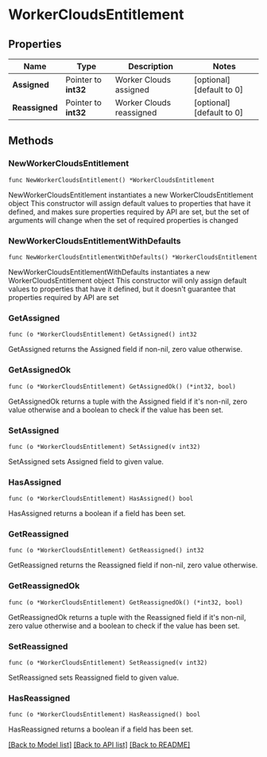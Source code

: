 # WorkerCloudsEntitlement

## Properties

Name | Type | Description | Notes
------------ | ------------- | ------------- | -------------
**Assigned** | Pointer to **int32** | Worker Clouds assigned | [optional] [default to 0]
**Reassigned** | Pointer to **int32** | Worker Clouds reassigned | [optional] [default to 0]

## Methods

### NewWorkerCloudsEntitlement

`func NewWorkerCloudsEntitlement() *WorkerCloudsEntitlement`

NewWorkerCloudsEntitlement instantiates a new WorkerCloudsEntitlement object
This constructor will assign default values to properties that have it defined,
and makes sure properties required by API are set, but the set of arguments
will change when the set of required properties is changed

### NewWorkerCloudsEntitlementWithDefaults

`func NewWorkerCloudsEntitlementWithDefaults() *WorkerCloudsEntitlement`

NewWorkerCloudsEntitlementWithDefaults instantiates a new WorkerCloudsEntitlement object
This constructor will only assign default values to properties that have it defined,
but it doesn't guarantee that properties required by API are set

### GetAssigned

`func (o *WorkerCloudsEntitlement) GetAssigned() int32`

GetAssigned returns the Assigned field if non-nil, zero value otherwise.

### GetAssignedOk

`func (o *WorkerCloudsEntitlement) GetAssignedOk() (*int32, bool)`

GetAssignedOk returns a tuple with the Assigned field if it's non-nil, zero value otherwise
and a boolean to check if the value has been set.

### SetAssigned

`func (o *WorkerCloudsEntitlement) SetAssigned(v int32)`

SetAssigned sets Assigned field to given value.

### HasAssigned

`func (o *WorkerCloudsEntitlement) HasAssigned() bool`

HasAssigned returns a boolean if a field has been set.

### GetReassigned

`func (o *WorkerCloudsEntitlement) GetReassigned() int32`

GetReassigned returns the Reassigned field if non-nil, zero value otherwise.

### GetReassignedOk

`func (o *WorkerCloudsEntitlement) GetReassignedOk() (*int32, bool)`

GetReassignedOk returns a tuple with the Reassigned field if it's non-nil, zero value otherwise
and a boolean to check if the value has been set.

### SetReassigned

`func (o *WorkerCloudsEntitlement) SetReassigned(v int32)`

SetReassigned sets Reassigned field to given value.

### HasReassigned

`func (o *WorkerCloudsEntitlement) HasReassigned() bool`

HasReassigned returns a boolean if a field has been set.


[[Back to Model list]](../README.md#documentation-for-models) [[Back to API list]](../README.md#documentation-for-api-endpoints) [[Back to README]](../README.md)


